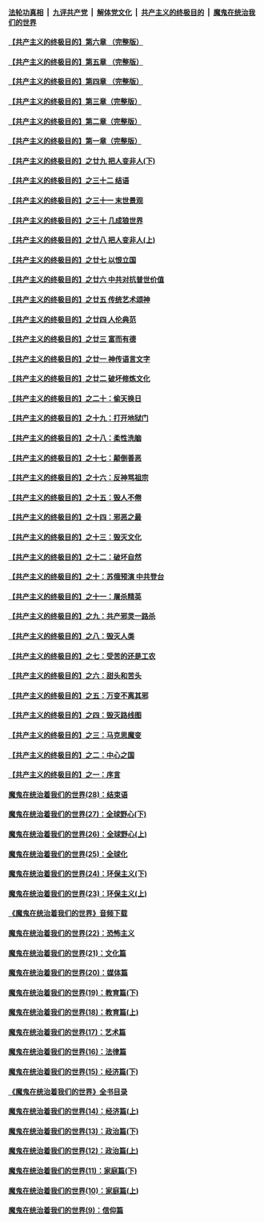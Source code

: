 ####  [法轮功真相](../../../../basic/blob/master/README.md?t=06142331) &nbsp;|&nbsp; [九评共产党](../../../../9ping.md/blob/master/README.md?t=06142331) &nbsp;|&nbsp; [解体党文化](../../../../jtdwh.md/blob/master/README.md?t=06142331)  &nbsp;|&nbsp; [共产主义的终极目的](../../../../gczydzjmd.md/blob/master/README.md?t=06142331) &nbsp;|&nbsp; [魔鬼在统治我们的世界](../../../../mgztzwmdsj.md/blob/master/README.md?t=06142331) 

#### [【共产主义的终极目的】第六章 （完整版）](../pages/nsc422/n11428913.md?t=06142331) 

#### [【共产主义的终极目的】第五章 （完整版）](../pages/nsc422/n11428912.md?t=06142331) 

#### [【共产主义的终极目的】第四章 （完整版）](../pages/nsc422/n11428907.md?t=06142331) 

#### [【共产主义的终极目的】第三章（完整版）](../pages/nsc422/n11428848.md?t=06142331) 

#### [【共产主义的终极目的】第二章（完整版）](../pages/nsc422/n11428831.md?t=06142331) 

#### [【共产主义的终极目的】第一章（完整版）](../pages/nsc422/n11417651.md?t=06142331) 

#### [【共产主义的终极目的】之廿九 把人变非人(下)](../pages/nsc422/n11344140.md?t=06142331) 

#### [【共产主义的终极目的】之三十二 结语](../pages/nsc422/n11360535.md?t=06142331) 

#### [【共产主义的终极目的】之三十一 末世景观](../pages/nsc422/n11351129.md?t=06142331) 

#### [【共产主义的终极目的】之三十 几成狼世界](../pages/nsc422/n11348280.md?t=06142331) 

#### [【共产主义的终极目的】之廿八 把人变非人(上)](../pages/nsc422/n11340492.md?t=06142331) 

#### [【共产主义的终极目的】之廿七 以恨立国](../pages/nsc422/n11336944.md?t=06142331) 

#### [【共产主义的终极目的】之廿六 中共对抗普世价值](../pages/nsc422/n11324785.md?t=06142331) 

#### [【共产主义的终极目的】之廿五 传统艺术颂神](../pages/nsc422/n11296396.md?t=06142331) 

#### [【共产主义的终极目的】之廿四 人伦典范](../pages/nsc422/n11296397.md?t=06142331) 

#### [【共产主义的终极目的】之廿三 富而有德](../pages/nsc422/n11283598.md?t=06142331) 

#### [【共产主义的终极目的】之廿一 神传语言文字](../pages/nsc422/n11263265.md?t=06142331) 

#### [【共产主义的终极目的】之廿二 破坏修炼文化](../pages/nsc422/n11245728.md?t=06142331) 

#### [【共产主义的终极目的】之二十：偷天换日](../pages/nsc422/n11238846.md?t=06142331) 

#### [【共产主义的终极目的】之十九：打开地狱门](../pages/nsc422/n11206376.md?t=06142331) 

#### [【共产主义的终极目的】之十八：柔性洗脑](../pages/nsc422/n11199994.md?t=06142331) 

#### [【共产主义的终极目的】之十七：颠倒善恶](../pages/nsc422/n11179782.md?t=06142331) 

#### [【共产主义的终极目的】之十六：反神骂祖宗](../pages/nsc422/n11166798.md?t=06142331) 

#### [【共产主义的终极目的】之十五：毁人不倦](../pages/nsc422/n11166792.md?t=06142331) 

#### [【共产主义的终极目的】之十四：邪恶之最](../pages/nsc422/n11150249.md?t=06142331) 

#### [【共产主义的终极目的】之十三：毁灭文化](../pages/nsc422/n11135227.md?t=06142331) 

#### [【共产主义的终极目的】之十二：破坏自然](../pages/nsc422/n11135214.md?t=06142331) 

#### [【共产主义的终极目的】之十：苏俄预演 中共登台](../pages/nsc422/n11118424.md?t=06142331) 

#### [【共产主义的终极目的】之十一：屠杀精英](../pages/nsc422/n11118442.md?t=06142331) 

#### [【共产主义的终极目的】之九：共产邪灵一路杀](../pages/nsc422/n11114139.md?t=06142331) 

#### [【共产主义的终极目的】之八：毁灭人类](../pages/nsc422/n11108503.md?t=06142331) 

#### [【共产主义的终极目的】之七：受苦的还是工农](../pages/nsc422/n11101809.md?t=06142331) 

#### [【共产主义的终极目的】之六：甜头和苦头](../pages/nsc422/n11096971.md?t=06142331) 

#### [【共产主义的终极目的】之五：万变不离其邪](../pages/nsc422/n11091285.md?t=06142331) 

#### [【共产主义的终极目的】之四：毁灭路线图](../pages/nsc422/n11086284.md?t=06142331) 

#### [【共产主义的终极目的】之三：马克思魔变](../pages/nsc422/n11061941.md?t=06142331) 

#### [【共产主义的终极目的】之二：中心之国](../pages/nsc422/n11047728.md?t=06142331) 

#### [【共产主义的终极目的】之一：序言](../pages/nsc422/n11086077.md?t=06142331) 

#### [魔鬼在统治着我们的世界(28)：结束语](../pages/nsc422/n10936246.md?t=06142331) 

#### [魔鬼在统治着我们的世界(27)：全球野心(下)](../pages/nsc422/n10928319.md?t=06142331) 

#### [魔鬼在统治着我们的世界(26)：全球野心(上)](../pages/nsc422/n10900318.md?t=06142331) 

#### [魔鬼在统治着我们的世界(25)：全球化](../pages/nsc422/n10788205.md?t=06142331) 

#### [魔鬼在统治着我们的世界(24)：环保主义(下)](../pages/nsc422/n10695307.md?t=06142331) 

#### [魔鬼在统治着我们的世界(23)：环保主义(上)](../pages/nsc422/n10688613.md?t=06142331) 

#### [《魔鬼在统治着我们的世界》音频下载](../pages/nsc422/n10635553.md?t=06142331) 

#### [魔鬼在统治着我们的世界(22)：恐怖主义](../pages/nsc422/n10614727.md?t=06142331) 

#### [魔鬼在统治着我们的世界(21)：文化篇](../pages/nsc422/n10597706.md?t=06142331) 

#### [魔鬼在统治着我们的世界(20)：媒体篇](../pages/nsc422/n10586579.md?t=06142331) 

#### [魔鬼在统治着我们的世界(19)：教育篇(下)](../pages/nsc422/n10564808.md?t=06142331) 

#### [魔鬼在统治着我们的世界(18)：教育篇(上)](../pages/nsc422/n10526970.md?t=06142331) 

#### [魔鬼在统治着我们的世界(17)：艺术篇](../pages/nsc422/n10499093.md?t=06142331) 

#### [魔鬼在统治着我们的世界(16)：法律篇](../pages/nsc422/n10485969.md?t=06142331) 

#### [魔鬼在统治着我们的世界(15)：经济篇(下)](../pages/nsc422/n10469975.md?t=06142331) 

#### [《魔鬼在统治着我们的世界》全书目录](../pages/nsc422/n10464261.md?t=06142331) 

#### [魔鬼在统治着我们的世界(14)：经济篇(上)](../pages/nsc422/n10457370.md?t=06142331) 

#### [魔鬼在统治着我们的世界(13)：政治篇(下)](../pages/nsc422/n10448270.md?t=06142331) 

#### [魔鬼在统治着我们的世界(12)：政治篇(上)](../pages/nsc422/n10444576.md?t=06142331) 

#### [魔鬼在统治着我们的世界(11)：家庭篇(下)](../pages/nsc422/n10440961.md?t=06142331) 

#### [魔鬼在统治着我们的世界(10)：家庭篇(上)](../pages/nsc422/n10435448.md?t=06142331) 

#### [魔鬼在统治着我们的世界(9)：信仰篇](../pages/nsc422/n10432159.md?t=06142331) 

